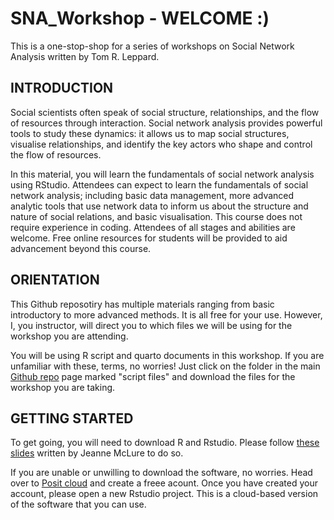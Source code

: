 # SNA_Workshop - WELCOME :)
This is a one-stop-shop for a series of workshops on Social Network Analysis written by Tom R. Leppard.   

## INTRODUCTION
Social scientists often speak of social structure, relationships, and the flow of resources through interaction. Social network analysis provides powerful tools to study these dynamics: it allows us to map social structures, visualise relationships, and identify the key actors who shape and control the flow of resources.

In this material, you will learn the fundamentals of social network analysis using RStudio. Attendees can expect to learn the fundamentals of social network analysis; including basic data management, more advanced analytic tools that use network data to inform us about the structure and nature of social relations, and basic visualisation. This course does not require experience in coding. Attendees of all stages and abilities are welcome. Free online resources for students will be provided to aid advancement beyond this course. 

## ORIENTATION
This Github reposotiry has multiple materials ranging from basic introductory to more advanced methods. It is all free for your use. However, I, you instructor, will direct you to which files we will be using for the workshop you are attending. 

You will be using R script and quarto documents in this workshop. If you are unfamiliar with these, terms, no worries! Just click on the folder in the main [Github repo](https://github.com/Tom-R-Leppard/SNA_Workshop ) page marked "script files" and download the files for the workshop you are taking. 

## GETTING STARTED
To get going, you will need to download R and Rstudio. Please follow [these slides](https://docs.google.com/presentation/d/e/2PACX-1vQ2tUVmEaI9ZYzbodrtJLYKMmeswqOo5T2fsShbQl4Rbu1D-SMjGBcJp2q07cl8v2KapSLNeZKpnkjo/pub?start=false&loop=false&delayms=3000&slide=id.g30e7f92037d_0_12) written by Jeanne McLure to do so. 

If you are unable or unwilling to download the software, no worries. Head over to [Posit cloud](https://posit.cloud/plans/free) and create a freee acount. Once you have created your account, please open a new Rstudio project. This is a cloud-based version of the software that you can use. 
